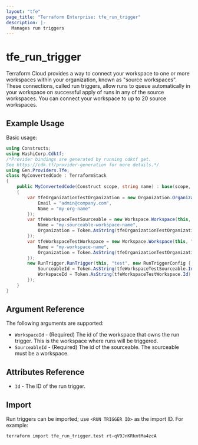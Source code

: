```yaml
---
layout: "tfe"
page_title: "Terraform Enterprise: tfe_run_trigger"
description: |-
  Manages run triggers
---
```


# tfe_run_trigger

Terraform Cloud provides a way to connect your workspace to one or more workspaces within your organization, 
known as "source workspaces". These connections, called run triggers, allow runs to queue automatically in 
your workspace on successful apply of runs in any of the source workspaces. You can connect your workspace 
to up to 20 source workspaces.

## Example Usage

Basic usage:

```csharp
using Constructs;
using HashiCorp.Cdktf;
/*Provider bindings are generated by running cdktf get.
See https://cdk.tf/provider-generation for more details.*/
using Gen.Providers.Tfe;
class MyConvertedCode : TerraformStack
{
    public MyConvertedCode(Construct scope, string name) : base(scope, name)
    {
        var tfeOrganizationTestOrganization = new Organization.Organization(this, "test-organization", new OrganizationConfig {
            Email = "admin@company.com",
            Name = "my-org-name"
        });
        var tfeWorkspaceTestSourceable = new Workspace.Workspace(this, "test-sourceable", new WorkspaceConfig {
            Name = "my-sourceable-workspace-name",
            Organization = Token.AsString(tfeOrganizationTestOrganization.Id)
        });
        var tfeWorkspaceTestWorkspace = new Workspace.Workspace(this, "test-workspace", new WorkspaceConfig {
            Name = "my-workspace-name",
            Organization = Token.AsString(tfeOrganizationTestOrganization.Id)
        });
        new RunTrigger.RunTrigger(this, "test", new RunTriggerConfig {
            SourceableId = Token.AsString(tfeWorkspaceTestSourceable.Id),
            WorkspaceId = Token.AsString(tfeWorkspaceTestWorkspace.Id)
        });
    }
}
```

## Argument Reference

The following arguments are supported:

* `WorkspaceId` - (Required) The id of the workspace that owns the run trigger. This is the 
  workspace where runs will be triggered.
* `SourceableId` - (Required) The id of the sourceable. The sourceable must be a workspace.

## Attributes Reference

* `Id` - The ID of the run trigger.

## Import

Run triggers can be imported; use `<RUN TRIGGER ID>` as the import ID. For example:

```shell
terraform import tfe_run_trigger.test rt-qV9JnKRkmtMa4zcA
```

<!-- cache-key: cdktf-0.17.0-pre.15 input-b899f7d772f7749a633afb5d3ffa6fa6a1ae4832f30e93d63da0a4d2d0cec303 -->